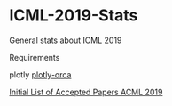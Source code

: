 # ICML-2019-Stats
General stats about ICML 2019


Requirements

plotly
[plotly-orca](https://github.com/plotly/orca)


[Initial List of Accepted Papers ACML 2019](https://icml.cc/Conferences/2019/AcceptedPapersInitial)
